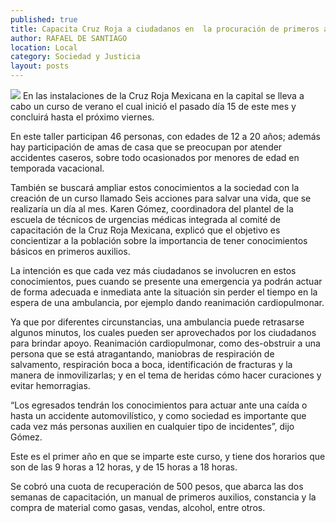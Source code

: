 ```yaml
---
published: true
title: Capacita Cruz Roja a ciudadanos en  la procuración de primeros auxilios
author: RAFAEL DE SANTIAGO
location: Local
category: Sociedad y Justicia
layout: posts
---
```


![](http://i.imgur.com/zv5p7Ydm.jpg)
En las instalaciones de la Cruz Roja Mexicana en la capital se lleva a cabo un curso de verano el cual inició el pasado día 15 de este mes y concluirá hasta el próximo viernes.

En este taller participan 46 personas, con edades de 12 a 20 años; además hay participación  de amas de casa que se preocupan por atender accidentes caseros, sobre todo ocasionados por menores de edad en temporada vacacional.

También se buscará ampliar estos conocimientos a la sociedad con la creación de un curso llamado Seis acciones para salvar una vida, que se realizaría un día al mes.
Karen Gómez, coordinadora del plantel de la escuela de técnicos de urgencias médicas integrada al comité de capacitación de la Cruz Roja Mexicana, explicó que el objetivo es concientizar a la población sobre la importancia de tener conocimientos básicos en primeros auxilios.

La intención es que cada vez más ciudadanos se involucren en estos conocimientos, pues cuando se presente una emergencia ya podrán actuar de forma adecuada e inmediata ante la situación sin perder el tiempo en la espera de una ambulancia, por ejemplo dando reanimación cardiopulmonar.

Ya que por diferentes circunstancias, una ambulancia puede retrasarse algunos minutos, los cuales pueden ser aprovechados por los ciudadanos para brindar apoyo.
Reanimación cardiopulmonar, como des-obstruir a una persona que se está atragantando, maniobras de respiración de salvamento, respiración boca a boca, identificación de fracturas y la manera de inmovilizarlas; y en el tema de heridas cómo hacer curaciones y evitar hemorragias.

“Los egresados tendrán los conocimientos para actuar ante una caída o hasta un accidente automovilístico, y como sociedad es importante que cada vez más personas auxilien en cualquier tipo de incidentes”, dijo Gómez.

Este es el primer año en que se imparte este curso, y tiene dos horarios que son de las 9 horas a 12 horas, y de 15 horas a 18 horas.

Se cobró una cuota de recuperación de 500 pesos, que abarca las dos semanas de capacitación, un manual de primeros auxilios, constancia y la compra de material como gasas, vendas, alcohol, entre otros.
